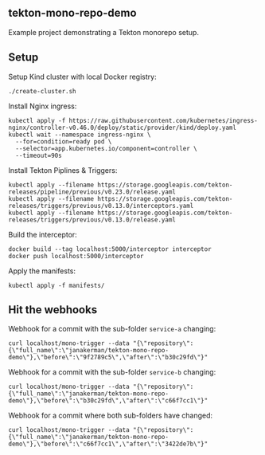 ## tekton-mono-repo-demo

Example project demonstrating a Tekton monorepo setup.

## Setup

Setup Kind cluster with local Docker registry:
```
./create-cluster.sh
```

Install Nginx ingress:
```
kubectl apply -f https://raw.githubusercontent.com/kubernetes/ingress-nginx/controller-v0.46.0/deploy/static/provider/kind/deploy.yaml
kubectl wait --namespace ingress-nginx \
  --for=condition=ready pod \
  --selector=app.kubernetes.io/component=controller \
  --timeout=90s
```

Install Tekton Piplines & Triggers:
```
kubectl apply --filename https://storage.googleapis.com/tekton-releases/pipeline/previous/v0.23.0/release.yaml
kubectl apply --filename https://storage.googleapis.com/tekton-releases/triggers/previous/v0.13.0/interceptors.yaml
kubectl apply --filename https://storage.googleapis.com/tekton-releases/triggers/previous/v0.13.0/release.yaml
```

Build the interceptor:
```
docker build --tag localhost:5000/interceptor interceptor
docker push localhost:5000/interceptor
```

Apply the manifests:
```
kubectl apply -f manifests/
```

## Hit the webhooks

Webhook for a commit with the sub-folder `service-a` changing:
```
curl localhost/mono-trigger --data "{\"repository\":{\"full_name\":\"janakerman/tekton-mono-repo-demo\"},\"before\":\"9f2789c5\",\"after\":\"b30c29fd\"}"
```

Webhook for a commit with the sub-folder `service-b` changing:
```
curl localhost/mono-trigger --data "{\"repository\":{\"full_name\":\"janakerman/tekton-mono-repo-demo\"},\"before\":\"b30c29fd\",\"after\":\"c66f7cc1\"}"
```

Webhook for a commit where both sub-folders have changed:
```
curl localhost/mono-trigger --data "{\"repository\":{\"full_name\":\"janakerman/tekton-mono-repo-demo\"},\"before\":\"c66f7cc1\",\"after\":\"3422de7b\"}"
```
